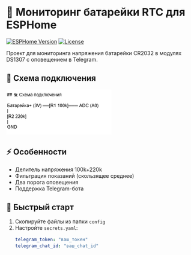 # 🔋 Мониторинг батарейки RTC для ESPHome

[![ESPHome Version](https://img.shields.io/badge/ESPHome-2025.6.0+-blue)](https://esphome.io/)
[![License](https://img.shields.io/badge/License-MIT-green)](LICENSE)

Проект для мониторинга напряжения батарейки CR2032 в модулях DS1307 с оповещением в Telegram.

## 📸 Схема подключения
![Circuit](extras/circuit.png)

## ⚡ Особенности
- Делитель напряжения 100k+220k
- Фильтрация показаний (скользящее среднее)
- Два порога оповещения
- Поддержка Telegram-бота

## 🚀 Быстрый старт
1. Скопируйте файлы из папки `config`
2. Настройте `secrets.yaml`:
   ```yaml
   telegram_token: "ваш_токен"
   telegram_chat_id: "ваш_chat_id"
